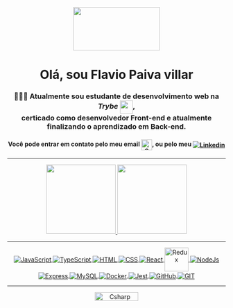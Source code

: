 <div align="center" display="inline_block" >

<kbd>
  <img src="https://media.giphy.com/media/xT9IgG50Fb7Mi0prBC/giphy.gif" width="200" height="100"</img>
</kbd>  

<h1>Olá, sou Flavio Paiva villar</h1>

<h3> 🧑🏻‍💻 Atualmente sou estudante de desenvolvimento web na <em><strong>Trybe</strong></em> <img align="center" src=https://blog.betrybe.com/wp-content/uploads/2021/11/51808343.png width="30em">, <br> certicado como desenvolvedor Front-end e atualmente finalizando o aprendizado em Back-end.</h3>

<h4> Você pode entrar em contato pelo meu email <a href = "mailto:flaviopaivavillar@gmail.com"><img align="center" height="25em" alt="Gmail" src="https://seeklogo.com/images/G/gmail-logo-0B5D69FF48-seeklogo.com.png"></a>, ou pelo meu <a href="https://www.linkedin.com/in/flaviopaivavillar/" target="_blank"><img align="center" alt="Linkedin" src="https://icongr.am/devicon/linkedin-original.svg?size=30em&color=currentColor" target="_blank"></a> </h4>

 <hr>

<a href="https://github.com/FlavioVillar">
<img height="160em" src="https://github-readme-stats.vercel.app/api/top-langs/?username=FlavioVillar&layout=compact&langs_count=7&theme=dark"/>
<img height="160em" src="https://github-readme-stats.vercel.app/api?username=FlavioVillar&show_icons=true&theme=dark&include_all_commits=true&count_private=true"/>

 
<div style="display: inline_block" align="center"> 
  <hr>
  
   <img align="center" alt="JavaScript" src="https://www.vectorlogo.zone/logos/javascript/javascript-icon.svg"> 
  
   <img align="center" alt="TypeScript" src="https://www.vectorlogo.zone/logos/typescriptlang/typescriptlang-icon.svg"> 

   <img align="center" alt="HTML"  src="https://www.vectorlogo.zone/logos/w3_html5/w3_html5-icon.svg">

   <img align="center" alt="CSS" src="https://www.vectorlogo.zone/logos/w3_css/w3_css-icon.svg">       
  
   <img align="center" alt="React" src="https://www.vectorlogo.zone/logos/reactjs/reactjs-icon.svg"> 
  
   <img align="center" alt="Redux" height="55em" src="https://cdn.worldvectorlogo.com/logos/redux.svg">
  
   <img align="center" alt="NodeJs" src="https://www.vectorlogo.zone/logos/nodejs/nodejs-icon.svg"> 
  
   <img align="center" alt="Express" src="https://www.vectorlogo.zone/logos/expressjs/expressjs-icon.svg"> 
  
   <img align="center" alt="MySQL" src="https://www.vectorlogo.zone/logos/mysql/mysql-ar21.svg"> 
  
   <img align="center" alt="Docker" src="https://www.vectorlogo.zone/logos/docker/docker-icon.svg"> 

   <img align="center" alt="Jest" src="https://www.vectorlogo.zone/logos/jestjsio/jestjsio-icon.svg"> 
  
   <img align="center" alt="GitHub" src="https://www.vectorlogo.zone/logos/github/github-icon.svg"> 
  
   <img align="center" alt="GIT" src="https://www.vectorlogo.zone/logos/git-scm/git-scm-icon.svg"> 
   
  <hr>
</div>  

 <img align="center" alt="Csharp" height="20" width="100" src="https://komarev.com/ghpvc/?username=FlavioVillar&color=green" alt="FlavioVillar" /> <br>
</div> 
